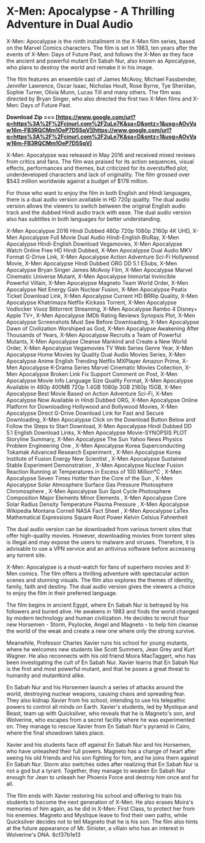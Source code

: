 # X-Men: Apocalypse - A Thrilling Adventure in Dual Audio
 
X-Men: Apocalypse is the ninth installment in the X-Men film series, based on the Marvel Comics characters. The film is set in 1983, ten years after the events of X-Men: Days of Future Past, and follows the X-Men as they face the ancient and powerful mutant En Sabah Nur, also known as Apocalypse, who plans to destroy the world and remake it in his image.
 
The film features an ensemble cast of James McAvoy, Michael Fassbender, Jennifer Lawrence, Oscar Isaac, Nicholas Hoult, Rose Byrne, Tye Sheridan, Sophie Turner, Olivia Munn, Lucas Till and many others. The film was directed by Bryan Singer, who also directed the first two X-Men films and X-Men: Days of Future Past.
 
**Download Zip === [https://www.google.com/url?q=https%3A%2F%2Fcinurl.com%2F2uLe7K&sa=D&sntz=1&usg=AOvVaw16m-FB3RQCMm1OeP7D5SqV](https://www.google.com/url?q=https%3A%2F%2Fcinurl.com%2F2uLe7K&sa=D&sntz=1&usg=AOvVaw16m-FB3RQCMm1OeP7D5SqV)**


 
X-Men: Apocalypse was released in May 2016 and received mixed reviews from critics and fans. The film was praised for its action sequences, visual effects, performances and themes, but criticized for its overstuffed plot, underdeveloped characters and lack of originality. The film grossed over $543 million worldwide against a budget of $178 million.
 
For those who want to enjoy the film in both English and Hindi languages, there is a dual audio version available in HD 720p quality. The dual audio version allows the viewers to switch between the original English audio track and the dubbed Hindi audio track with ease. The dual audio version also has subtitles in both languages for better understanding.
 
X-Men Apocalypse 2016 Hindi Dubbed 480p 720p 1080p 2160p 4K UHD,  X-Men Apocalypse Full Movie Dual Audio Hindi-English BluRay,  X-Men Apocalypse Hindi-English Download Vegamovies,  X-Men Apocalypse Watch Online Free HD Hindi Dubbed,  X-Men Apocalypse Dual Audio MKV Format G-Drive Link,  X-Men Apocalypse Action Adventure Sci-Fi Hollywood Movie,  X-Men Apocalypse Hindi Dubbed ORG DD 5.1 ESubs,  X-Men Apocalypse Bryan Singer James McAvoy Film,  X-Men Apocalypse Marvel Cinematic Universe Mutant,  X-Men Apocalypse Immortal Invincible Powerful Villain,  X-Men Apocalypse Magneto Team World Order,  X-Men Apocalypse Net Energy Gain Nuclear Fusion,  X-Men Apocalypse Peatix Ticket Download Link,  X-Men Apocalypse Current HD BRRip Quality,  X-Men Apocalypse Khatrimaza Netflix Kickass Torrent,  X-Men Apocalypse Vodlocker Viooz Bittorrent Streaming,  X-Men Apocalypse Rambo 4 Disney+ Apple TV+,  X-Men Apocalypse IMDb Rating Reviews Synopsis Plot,  X-Men Apocalypse Screenshots Must See Before Downloading,  X-Men Apocalypse Dawn of Civilization Worshiped as God,  X-Men Apocalypse Awakening After Thousands of Years,  X-Men Apocalypse Recruits a Team of Powerful Mutants,  X-Men Apocalypse Cleanse Mankind and Create a New World Order,  X-Men Apocalypse Vegamovies TV Web Series Genre Year,  X-Men Apocalypse Home Movies by Quality Dual Audio Movies Series,  X-Men Apocalypse Anime English Trending Netflix MXPlayer Amazon Prime,  X-Men Apocalypse K-Drama Series Marvel Cinematic Movies Collection,  X-Men Apocalypse Broken Link Fix Support Comment on Post,  X-Men Apocalypse Movie Info Language Size Quality Format,  X-Men Apocalypse Available in 480p 400MB 720p 1.4GB 1080p 3GB 2160p 15GB,  X-Men Apocalypse Best Movie Based on Action Adventure Sci-Fi,  X-Men Apocalypse Now Available in Hindi Dubbed ORG,  X-Men Apocalypse Online Platform for Downloading Hollywood and Bollywood Movies,  X-Men Apocalypse Direct G-Drive Download Link for Fast and Secure Downloading,  X-Men Apocalypse Click on the Download Button Below and Follow the Steps to Start Download,  X-Men Apocalypse Hindi Dubbed DD 5.1 English Download Links,  X-Men Apocalypse Movie-SYNOPSIS PLOT Storyline Summary,  X-Men Apocalypse The Sun Yahoo News Physics Problem Engineering One ,  X-Men Apocalypse Korea Superconducting Tokamak Advanced Research Experiment ,  X-Men Apocalypse Korea Institute of Fusion Energy New Scientist ,  X-Men Apocalypse Sustained Stable Experiment Demonstration ,  X-Men Apocalypse Nuclear Fusion Reaction Running at Temperatures in Excess of 100 Million°C ,  X-Men Apocalypse Seven Times Hotter than the Core of the Sun ,  X-Men Apocalypse Solar Atmosphere Surface Gas Pressure Photosphere Chromosphere ,  X-Men Apocalypse Sun Spot Cycle Photosphere Composition Major Elements Minor Elements ,  X-Men Apocalypse Core Solar Radius Density Temperature Plasma Pressure ,  X-Men Apocalypse Wikipedia Montana Cornell NASA Fact Sheet ,  X-Men Apocalypse LaTex Mathematical Expressions Square Root Power Kelvin Celsius Fahrenheit
 
The dual audio version can be downloaded from various torrent sites that offer high-quality movies. However, downloading movies from torrent sites is illegal and may expose the users to malware and viruses. Therefore, it is advisable to use a VPN service and an antivirus software before accessing any torrent site.
 
X-Men: Apocalypse is a must-watch for fans of superhero movies and X-Men comics. The film offers a thrilling adventure with spectacular action scenes and stunning visuals. The film also explores the themes of identity, family, faith and destiny. The dual audio version gives the viewers a choice to enjoy the film in their preferred language.
  
The film begins in ancient Egypt, where En Sabah Nur is betrayed by his followers and buried alive. He awakens in 1983 and finds the world changed by modern technology and human civilization. He decides to recruit four new Horsemen - Storm, Psylocke, Angel and Magneto - to help him cleanse the world of the weak and create a new one where only the strong survive.
 
Meanwhile, Professor Charles Xavier runs his school for young mutants, where he welcomes new students like Scott Summers, Jean Grey and Kurt Wagner. He also reconnects with his old friend Moira MacTaggert, who has been investigating the cult of En Sabah Nur. Xavier learns that En Sabah Nur is the first and most powerful mutant, and that he poses a great threat to humanity and mutantkind alike.
 
En Sabah Nur and his Horsemen launch a series of attacks around the world, destroying nuclear weapons, causing chaos and spreading fear. They also kidnap Xavier from his school, intending to use his telepathic powers to control all minds on Earth. Xavier's students, led by Mystique and Beast, team up with Quicksilver, who reveals that he is Magneto's son, and Wolverine, who escapes from a secret facility where he was experimented on. They manage to rescue Xavier from En Sabah Nur's pyramid in Cairo, where the final showdown takes place.
 
Xavier and his students face off against En Sabah Nur and his Horsemen, who have unleashed their full powers. Magneto has a change of heart after seeing his old friends and his son fighting for him, and he joins them against En Sabah Nur. Storm also switches sides after realizing that En Sabah Nur is not a god but a tyrant. Together, they manage to weaken En Sabah Nur enough for Jean to unleash her Phoenix Force and destroy him once and for all.
 
The film ends with Xavier restoring his school and offering to train his students to become the next generation of X-Men. He also erases Moira's memories of him again, as he did in X-Men: First Class, to protect her from his enemies. Magneto and Mystique leave to find their own paths, while Quicksilver decides not to tell Magneto that he is his son. The film also hints at the future appearance of Mr. Sinister, a villain who has an interest in Wolverine's DNA.
 8cf37b1e13
 
